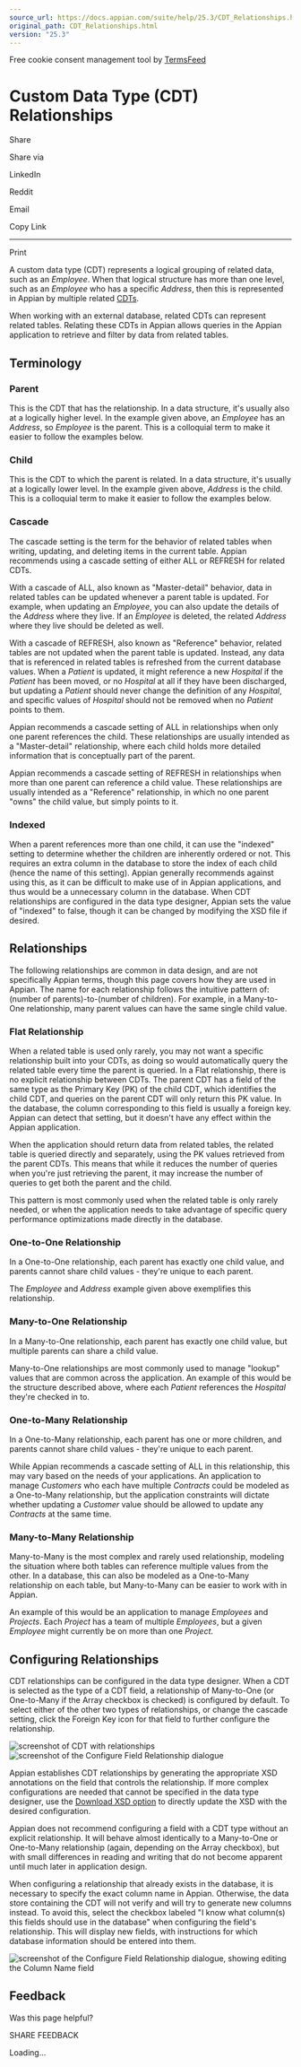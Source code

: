 ```yaml
---
source_url: https://docs.appian.com/suite/help/25.3/CDT_Relationships.html
original_path: CDT_Relationships.html
version: "25.3"
---
```


Free cookie consent management tool by [TermsFeed](https://www.termsfeed.com/)

# Custom Data Type (CDT) Relationships

Share

Share via

LinkedIn

Reddit

Email

Copy Link

* * *

Print

A custom data type (CDT) represents a logical grouping of related data, such as an _Employee_. When that logical structure has more than one level, such as an _Employee_ who has a specific _Address_, then this is represented in Appian by multiple related [CDTs](Custom_Data_Types.html).

When working with an external database, related CDTs can represent related tables. Relating these CDTs in Appian allows queries in the Appian application to retrieve and filter by data from related tables.

## Terminology

### Parent

This is the CDT that has the relationship. In a data structure, it's usually also at a logically higher level. In the example given above, an _Employee_ has an _Address_, so _Employee_ is the parent. This is a colloquial term to make it easier to follow the examples below.

### Child

This is the CDT to which the parent is related. In a data structure, it's usually at a logically lower level. In the example given above, _Address_ is the child. This is a colloquial term to make it easier to follow the examples below.

### Cascade

The cascade setting is the term for the behavior of related tables when writing, updating, and deleting items in the current table. Appian recommends using a cascade setting of either ALL or REFRESH for related CDTs.

With a cascade of ALL, also known as "Master-detail" behavior, data in related tables can be updated whenever a parent table is updated. For example, when updating an _Employee_, you can also update the details of the _Address_ where they live. If an _Employee_ is deleted, the related _Address_ where they live should be deleted as well.

With a cascade of REFRESH, also known as "Reference" behavior, related tables are not updated when the parent table is updated. Instead, any data that is referenced in related tables is refreshed from the current database values. When a _Patient_ is updated, it might reference a new _Hospital_ if the _Patient_ has been moved, or no _Hospital_ at all if they have been discharged, but updating a _Patient_ should never change the definition of any _Hospital_, and specific values of _Hospital_ should not be removed when no _Patient_ points to them.

Appian recommends a cascade setting of ALL in relationships when only one parent references the child. These relationships are usually intended as a "Master-detail" relationship, where each child holds more detailed information that is conceptually part of the parent.

Appian recommends a cascade setting of REFRESH in relationships when more than one parent can reference a child value. These relationships are usually intended as a "Reference" relationship, in which no one parent "owns" the child value, but simply points to it.

### Indexed

When a parent references more than one child, it can use the "indexed" setting to determine whether the children are inherently ordered or not. This requires an extra column in the database to store the index of each child (hence the name of this setting). Appian generally recommends against using this, as it can be difficult to make use of in Appian applications, and thus would be a unnecessary column in the database. When CDT relationships are configured in the data type designer, Appian sets the value of "indexed" to false, though it can be changed by modifying the XSD file if desired.

## Relationships

The following relationships are common in data design, and are not specifically Appian terms, though this page covers how they are used in Appian. The name for each relationship follows the intuitive pattern of: (number of parents)-to-(number of children). For example, in a Many-to-One relationship, many parent values can have the same single child value.

### Flat Relationship

When a related table is used only rarely, you may not want a specific relationship built into your CDTs, as doing so would automatically query the related table every time the parent is queried. In a Flat relationship, there is no explicit relationship between CDTs. The parent CDT has a field of the same type as the Primary Key (PK) of the child CDT, which identifies the child CDT, and queries on the parent CDT will only return this PK value. In the database, the column corresponding to this field is usually a foreign key. Appian can detect that setting, but it doesn't have any effect within the Appian application.

When the application should return data from related tables, the related table is queried directly and separately, using the PK values retrieved from the parent CDTs. This means that while it reduces the number of queries when you're just retrieving the parent, it may increase the number of queries to get both the parent and the child.

This pattern is most commonly used when the related table is only rarely needed, or when the application needs to take advantage of specific query performance optimizations made directly in the database.

### One-to-One Relationship

In a One-to-One relationship, each parent has exactly one child value, and parents cannot share child values - they're unique to each parent.

The _Employee_ and _Address_ example given above exemplifies this relationship.

### Many-to-One Relationship

In a Many-to-One relationship, each parent has exactly one child value, but multiple parents can share a child value.

Many-to-One relationships are most commonly used to manage "lookup" values that are common across the application. An example of this would be the structure described above, where each _Patient_ references the _Hospital_ they're checked in to.

### One-to-Many Relationship

In a One-to-Many relationship, each parent has one or more children, and parents cannot share child values - they're unique to each parent.

While Appian recommends a cascade setting of ALL in this relationship, this may vary based on the needs of your applications. An application to manage _Customers_ who each have multiple _Contracts_ could be modeled as a One-to-Many relationship, but the application constraints will dictate whether updating a _Customer_ value should be allowed to update any _Contracts_ at the same time.

### Many-to-Many Relationship

Many-to-Many is the most complex and rarely used relationship, modeling the situation where both tables can reference multiple values from the other. In a database, this can also be modeled as a One-to-Many relationship on each table, but Many-to-Many can be easier to work with in Appian.

An example of this would be an application to manage _Employees_ and _Projects_. Each _Project_ has a team of multiple _Employees_, but a given _Employee_ might currently be on more than one _Project_.

## Configuring Relationships

CDT relationships can be configured in the data type designer. When a CDT is selected as the type of a CDT field, a relationship of Many-to-One (or One-to-Many if the Array checkbox is checked) is configured by default. To select either of the other two types of relationships, or change the cascade setting, click the Foreign Key icon for that field to further configure the relationship.

![screenshot of CDT with relationships](images/CDT_with_relationship.png) ![screenshot of the Configure Field Relationship dialogue](images/CDT_default_relationship.png)

Appian establishes CDT relationships by generating the appropriate XSD annotations on the field that controls the relationship. If more complex configurations are needed that cannot be specified in the data type designer, use the [Download XSD option](Custom_Data_Types.html#create-new-version-from-xsd) to directly update the XSD with the desired configuration.

Appian does not recommend configuring a field with a CDT type without an explicit relationship. It will behave almost identically to a Many-to-One or One-to-Many relationship (again, depending on the Array checkbox), but with small differences in reading and writing that do not become apparent until much later in application design.

When configuring a relationship that already exists in the database, it is necessary to specify the exact column name in Appian. Otherwise, the data store containing the CDT will not verify and will try to generate new columns instead. To avoid this, select the checkbox labeled "I know what column(s) this fields should use in the database" when configuring the field's relationship. This will display new fields, with instructions for which database information should be entered into them.

![screenshot of the Configure Field Relationship dialogue, showing editing the Column Name field](images/CDT_column_relationship.png)

## Feedback

Was this page helpful?

SHARE FEEDBACK

Loading...